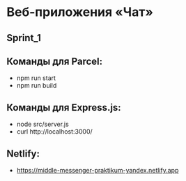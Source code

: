 # Веб-приложения «Чат»

## Sprint_1

## Команды для Parcel: 
- npm run start
- npm run build

## Команды для Express.js:
- node src/server.js 
- curl http://localhost:3000/

## Netlify: 
- https://middle-messenger-praktikum-yandex.netlify.app
